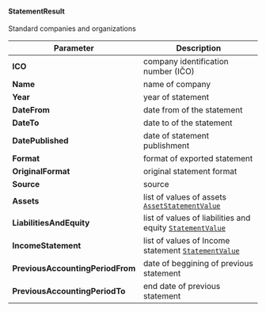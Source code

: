 #### StatementResult
Standard companies and organizations

| Parameter | Description |
| ----------- | ----------- |
| **ICO** | company identification number (IČO) |
| **Name** | name of company |
| **Year** | year of statement |
| **DateFrom**| date from of the statement |
| **DateTo**|  date to of the statement |
| **DatePublished**| date of statement publishment |
| **Format** | format of exported statement |
| **OriginalFormat** | original statement format |
| **Source** | source |
| **Assets** | list of values of assets [`AssetStatementValue`](#AssetStatementValue) |
| **LiabilitiesAndEquity** | list of values of liabilities and equity [`StatementValue`](#StatementValue) |
| **IncomeStatement** | list of values of Income statement [`StatementValue`](#StatementValue) |
| **PreviousAccountingPeriodFrom** | date of beggining of previous statement |
| **PreviousAccountingPeriodTo** | end date of previous statement |